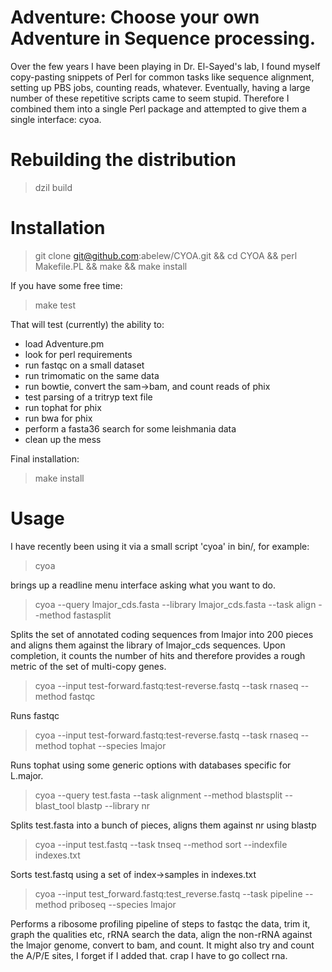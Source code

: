 Adventure: Choose your own Adventure in Sequence processing.
============================================================

Over the few years I have been playing in Dr. El-Sayed's lab, I found myself copy-pasting snippets
of Perl for common tasks like sequence alignment, setting up PBS jobs, counting reads, whatever.
Eventually, having a large number of these repetitive scripts came to seem stupid.  Therefore I
combined them into a single Perl package and attempted to give them a single interface: cyoa.

# Rebuilding the distribution

> dzil build

# Installation

> git clone git@github.com:abelew/CYOA.git && cd CYOA && perl Makefile.PL && make && make install

If you have some free time:
> make test

That will test (currently) the ability to:
* load Adventure.pm
* look for perl requirements
* run fastqc on a small dataset
* run trimomatic on the same data
* run bowtie, convert the sam->bam, and count reads of phix
* test parsing of a tritryp text file
* run tophat for phix
* run bwa for phix
* perform a fasta36 search for some leishmania data
* clean up the mess

Final installation:
> make install

# Usage

I have recently been using it via a small script 'cyoa' in bin/, for example:

> cyoa

brings up a readline menu interface asking what you want to do.

> cyoa --query lmajor_cds.fasta --library lmajor_cds.fasta --task align --method fastasplit

Splits the set of annotated coding sequences from lmajor into 200 pieces and aligns them against the
library of lmajor_cds sequences.  Upon completion, it counts the number of hits and therefore provides a
rough metric of the set of multi-copy genes.

> cyoa --input test-forward.fastq:test-reverse.fastq --task rnaseq --method fastqc

Runs fastqc

> cyoa --input test-forward.fastq:test-reverse.fastq --task rnaseq --method tophat --species lmajor

Runs tophat using some generic options with databases specific for L.major.

> cyoa --query test.fasta --task alignment --method blastsplit --blast_tool blastp --library nr

Splits test.fasta into a bunch of pieces, aligns them against nr using blastp

> cyoa --input test.fastq --task tnseq --method sort --indexfile indexes.txt

Sorts test.fastq using a set of index->samples in indexes.txt

> cyoa --input test_forward.fastq:test_reverse.fastq --task pipeline --method priboseq --species lmajor

Performs a ribosome profiling pipeline of steps to fastqc the data,
trim it, graph the qualities etc, rRNA search the data, align the
non-rRNA against the lmajor genome, convert to bam, and count. It
might also try and count the A/P/E sites, I forget if I added that.
crap I have to go collect rna.
